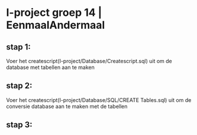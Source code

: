 # I-project groep 14 | EenmaalAndermaal

<h2> stap 1: </h2>
<p> Voer het createscript(I-project/Database/Createscript.sql) uit om de database met tabellen aan te maken  </p>
<h2> stap 2: </h2>
<p> Voer het createscript(I-project/Database/SQL/CREATE Tables.sql) uit om de conversie database aan te maken met de tabellen</p>
<h2> stap 3: </h2>
<p>  </p>

